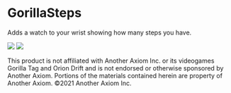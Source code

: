 # GorillaSteps

Adds a watch to your wrist showing how many steps you have.

<a href="https://github.com/zaynethedev/GorillaSteps/releases"><img src="https://img.shields.io/github/downloads/zaynethedev/GorillaSteps/total.svg?style=for-the-badge"></a>
<a href="https://discord.gg/v9yKVNgwds"><img src="https://img.shields.io/badge/discord-11%20online-blueviolet?style=for-the-badge"></a>

This product is not affiliated with Another Axiom Inc. or its videogames Gorilla Tag and Orion Drift and is not endorsed or otherwise sponsored by Another Axiom. Portions of the materials contained herein are property of Another Axiom. ©2021 Another Axiom Inc.

